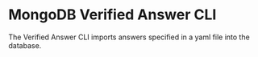 # MongoDB Verified Answer CLI

The Verified Answer CLI imports answers specified in a yaml file into the database.
